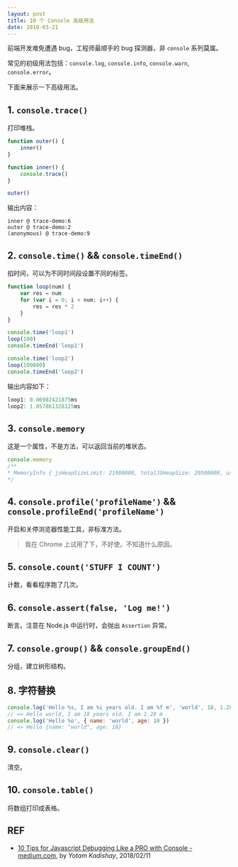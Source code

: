 ```yaml
---
layout: post
title: 10 个 Console 高级用法
date: 2018-03-21
---
```


前端开发难免遭遇 bug，工程师最顺手的 bug 探测器，非 `console` 系列莫属。

常见的初级用法包括：`console.log`, `console.info`, `console.warn`, `console.error`。

下面来展示一下高级用法。

## 1. `console.trace()`

打印堆栈。

```js
function outer() {
    inner()
}

function inner() {
    console.trace()
}

outer()
```

输出内容：

```
inner @ trace-demo:6
outer @ trace-demo:2
(anonymous) @ trace-demo:9
```

## 2. `console.time()` && `console.timeEnd()`

掐时间，可以为不同时间段设置不同的标签。

```js
function loop(num) {
    var res = num
    for (var i = 0; i < num; i++) {
        res = res * 2 
    }
}

console.time('loop1')
loop(100)
console.timeEnd('loop1')

console.time('loop2')
loop(100000)
console.timeEnd('loop2')
```

输出内容如下：

```js
loop1: 0.06982421875ms
loop2: 1.057861328125ms
```

## 3. `console.memory`

这是一个属性，不是方法，可以返回当前的堆状态。

```js
console.memory
/**
* MemoryInfo { jsHeapSizeLimit: 21900000, totalJSHeapSize: 20500000, usedJSHeapSize: 19300000 }
*/
```

## 4. `console.profile('profileName')` && `console.profileEnd('profileName')`

开启和关停浏览器性能工具，非标准方法。

> 我在 Chrome 上试用了下，不好使。不知道什么原因。

## 5. `console.count('STUFF I COUNT')`

计数，看看程序跑了几次。

## 6. `console.assert(false, 'Log me!')`

断言。注意在 Node.js 中运行时，会抛出 `Assertion` 异常。

## 7. `console.group()` && `console.groupEnd()`

分组，建立树形结构。

## 8. 字符替换

```js
console.log('Hello %s, I am %i years old. I am %f m', 'world', 18, 1.28)
// => Hello world, I am 18 years old. I am 1.28 m
console.log('Hello %o', { name: 'world', age: 18 })
// => Hello {name: "world", age: 18}
```

## 9. `console.clear()`

清空。

## 10. `console.table()`

将数组打印成表格。

## REF

- [10 Tips for Javascript Debugging Like a PRO with Console - medium.com][medium], by *Yotam Kadishay*, 2018/02/11

[medium]: https://medium.com/appsflyer/10-tips-for-javascript-debugging-like-a-pro-with-console-7140027eb5f6
